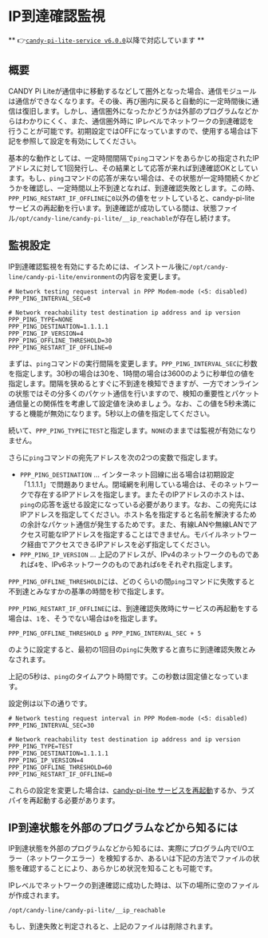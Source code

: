 <!-- toc -->

# IP到達確認監視

** 👉[`candy-pi-lite-service v6.0.0`](https://forums.candy-line.io/t/v6-0-0)以降で対応しています **

## 概要

CANDY Pi Liteが通信中に移動するなどして圏外となった場合、通信モジュールは通信ができなくなります。その後、再び圏内に戻ると自動的に一定時間後に通信は復旧します。しかし、通信圏外になったかどうかは外部のプログラムなどからはわかりにくく、また、通信圏外時に
IPレベルでネットワークの到達確認を行うことが可能です。初期設定ではOFFになっていますので、使用する場合は下記を参照して設定を有効にしてください。

基本的な動作としては、一定時間間隔で`ping`コマンドをあらかじめ指定されたIPアドレスに対して1回発行し、その結果として応答が来れば到達確認OKとしています。もし、`ping`コマンドの応答が来ない場合は、その状態が一定時間続くかどうかを確認し、一定時間以上不到達となれば、到達確認失敗とします。この時、`PPP_PING_RESTART_IF_OFFLINE`に`0`以外の値をセットしていると、candy-pi-liteサービスの再起動を行います。到達確認が成功している間は、状態ファイル`/opt/candy-line/candy-pi-lite/__ip_reachable`が存在し続けます。

## 監視設定

IP到達確認監視を有効にするためには、インストール後に`/opt/candy-line/candy-pi-lite/environment`の内容を変更します。

```
# Network testing request interval in PPP Modem-mode (<5: disabled)
PPP_PING_INTERVAL_SEC=0

# Network reachability test destination ip address and ip version
PPP_PING_TYPE=NONE
PPP_PING_DESTINATION=1.1.1.1
PPP_PING_IP_VERSION=4
PPP_PING_OFFLINE_THRESHOLD=30
PPP_PING_RESTART_IF_OFFLINE=0
```

まずは、`ping`コマンドの実行間隔を変更します。`PPP_PING_INTERVAL_SEC`に秒数を指定します。30秒の場合は30を、1時間の場合は3600のように秒単位の値を指定します。間隔を狭めるとすぐに不到達を検知できますが、一方でオンラインの状態ではその分多くのパケット通信を行いますので、検知の重要性とパケット通信量との関係性を考慮して設定値を決めましょう。なお、この値を5秒未満にすると機能が無効になります。5秒以上の値を指定してください。

続いて、`PPP_PING_TYPE`に`TEST`と指定します。`NONE`のままでは監視が有効になりません。

さらに`ping`コマンドの宛先アドレスを次の2つの変数で指定します。
- `PPP_PING_DESTINATION` ... インターネット回線に出る場合は初期設定「1.1.1.1」で問題ありません。閉域網を利用している場合は、そのネットワークで存在するIPアドレスを指定します。またそのIPアドレスのホストは、`ping`の応答を返せる設定になっている必要があります。なお、この宛先にはIPアドレスを指定してください。ホスト名を指定すると名前を解決するための余計なパケット通信が発生するためです。また、有線LANや無線LANでアクセス可能なIPアドレスを指定することはできません。モバイルネットワーク経由でアクセスできるIPアドレスを必ず指定してください。
- `PPP_PING_IP_VERSION` ... 上記のアドレスが、IPv4のネットワークのものであれば`4`を、IPv6ネットワークのものであれば`6`をそれぞれ指定します。

`PPP_PING_OFFLINE_THRESHOLD`には、どのくらいの間`ping`コマンドに失敗すると不到達とみなすかの基準の時間を秒で指定します。

`PPP_PING_RESTART_IF_OFFLINE`には、到達確認失敗時にサービスの再起動をする場合は、`1`を、そうでない場合は`0`を指定します。

```
PPP_PING_OFFLINE_THRESHOLD ≦ PPP_PING_INTERVAL_SEC + 5
```

のように設定すると、最初の1回目の`ping`に失敗すると直ちに到達確認失敗とみなされます。

上記の5秒は、`ping`のタイムアウト時間です。この秒数は固定値となっています。

設定例は以下の通りです。

```
# Network testing request interval in PPP Modem-mode (<5: disabled)
PPP_PING_INTERVAL_SEC=30

# Network reachability test destination ip address and ip version
PPP_PING_TYPE=TEST
PPP_PING_DESTINATION=1.1.1.1
PPP_PING_IP_VERSION=4
PPP_PING_OFFLINE_THRESHOLD=60
PPP_PING_RESTART_IF_OFFLINE=0
```

これらの設定を変更した場合は、[candy-pi-lite サービスを再起動](/service/restart.md)するか、ラズパイを再起動する必要があります。

## IP到達状態を外部のプログラムなどから知るには

IP到達状態を外部のプログラムなどから知るには、実際にプログラム内でI/Oエラー（ネットワークエラー）を検知するか、あるいは下記の方法でファイルの状態を確認することにより、あらかじめ状況を知ることも可能です。

IPレベルでネットワークの到達確認に成功した時は、以下の場所に空のファイルが作成されます。

```
/opt/candy-line/candy-pi-lite/__ip_reachable
```

もし、到達失敗と判定されると、上記のファイルは削除されます。
